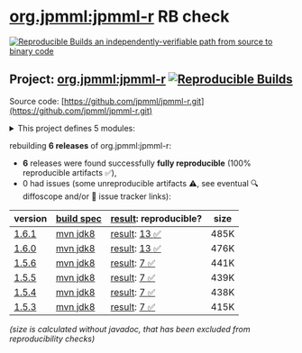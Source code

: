 [org.jpmml:jpmml-r](https://central.sonatype.com/artifact/org.jpmml/jpmml-r/versions) RB check
=======

[![Reproducible Builds](https://reproducible-builds.org/images/logos/rb.svg) an independently-verifiable path from source to binary code](https://reproducible-builds.org/)

## Project: [org.jpmml:jpmml-r](https://central.sonatype.com/artifact/org.jpmml/jpmml-r/versions) [![Reproducible Builds](https://img.shields.io/endpoint?url=https://raw.githubusercontent.com/jvm-repo-rebuild/reproducible-central/master/content/org/jpmml/jpmml-r/badge.json)](https://github.com/jvm-repo-rebuild/reproducible-central/blob/master/content/org/jpmml/jpmml-r/README.md)

Source code: [https://github.com/jpmml/jpmml-r.git](https://github.com/jpmml/jpmml-r.git)

<details><summary>This project defines 5 modules:</summary>

* [org.jpmml:jpmml-r](https://central.sonatype.com/artifact/org.jpmml/jpmml-r/overview)
* [org.jpmml:pmml-rexp](https://central.sonatype.com/artifact/org.jpmml/pmml-rexp/overview)
* [org.jpmml:pmml-rexp-evaluator](https://central.sonatype.com/artifact/org.jpmml/pmml-rexp-evaluator/overview)
* [org.jpmml:pmml-rexp-lightgbm](https://central.sonatype.com/artifact/org.jpmml/pmml-rexp-lightgbm/overview)
* [org.jpmml:pmml-rexp-xgboost](https://central.sonatype.com/artifact/org.jpmml/pmml-rexp-xgboost/overview)
</details>

rebuilding **6 releases** of org.jpmml:jpmml-r:
- **6** releases were found successfully **fully reproducible** (100% reproducible artifacts :white_check_mark:),
- 0 had issues (some unreproducible artifacts :warning:, see eventual :mag: diffoscope and/or :memo: issue tracker links):

| version | [build spec](/BUILDSPEC.md) | [result](https://reproducible-builds.org/docs/jvm/): reproducible? | size |
| -- | --------- | ------ | -- |
| [1.6.1](https://central.sonatype.com/artifact/org.jpmml/jpmml-r/1.6.1/pom) | [mvn jdk8](jpmml-r-1.6.1.buildspec) | [result](jpmml-r-1.6.1.buildinfo): [13 :white_check_mark: ](jpmml-r-1.6.1.buildcompare) | 485K |
| [1.6.0](https://central.sonatype.com/artifact/org.jpmml/jpmml-r/1.6.0/pom) | [mvn jdk8](jpmml-r-1.6.0.buildspec) | [result](jpmml-r-1.6.0.buildinfo): [13 :white_check_mark: ](jpmml-r-1.6.0.buildcompare) | 476K |
| [1.5.6](https://central.sonatype.com/artifact/org.jpmml/jpmml-r/1.5.6/pom) | [mvn jdk8](jpmml-r-1.5.6.buildspec) | [result](jpmml-r-1.5.6.buildinfo): [7 :white_check_mark: ](jpmml-r-1.5.6.buildcompare) | 441K |
| [1.5.5](https://central.sonatype.com/artifact/org.jpmml/jpmml-r/1.5.5/pom) | [mvn jdk8](jpmml-r-1.5.5.buildspec) | [result](jpmml-r-1.5.5.buildinfo): [7 :white_check_mark: ](jpmml-r-1.5.5.buildcompare) | 439K |
| [1.5.4](https://central.sonatype.com/artifact/org.jpmml/jpmml-r/1.5.4/pom) | [mvn jdk8](jpmml-r-1.5.4.buildspec) | [result](jpmml-r-1.5.4.buildinfo): [7 :white_check_mark: ](jpmml-r-1.5.4.buildcompare) | 438K |
| [1.5.3](https://central.sonatype.com/artifact/org.jpmml/jpmml-r/1.5.3/pom) | [mvn jdk8](jpmml-r-1.5.3.buildspec) | [result](jpmml-r-1.5.3.buildinfo): [7 :white_check_mark: ](jpmml-r-1.5.3.buildcompare) | 415K |

<i>(size is calculated without javadoc, that has been excluded from reproducibility checks)</i>
